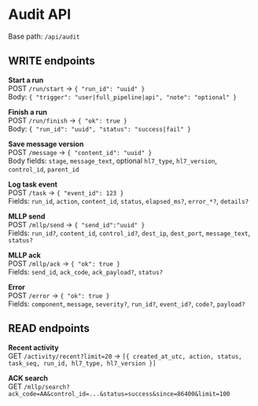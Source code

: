 # Audit API

Base path: `/api/audit`

## WRITE endpoints

**Start a run**  
POST `/run/start` → `{ "run_id": "uuid" }`  
Body: `{ "trigger": "user|full_pipeline|api", "note": "optional" }`

**Finish a run**  
POST `/run/finish` → `{ "ok": true }`  
Body: `{ "run_id": "uuid", "status": "success|fail" }`

**Save message version**  
POST `/message` → `{ "content_id": "uuid" }`  
Body fields: `stage`, `message_text`, optional `hl7_type`, `hl7_version`, `control_id`, `parent_id`

**Log task event**  
POST `/task` → `{ "event_id": 123 }`  
Fields: `run_id`, `action`, `content_id`, `status`, `elapsed_ms?`, `error_*?`, `details?`

**MLLP send**  
POST `/mllp/send` → `{ "send_id":"uuid" }`  
Fields: `run_id?`, `content_id`, `control_id?`, `dest_ip`, `dest_port`, `message_text`, `status?`

**MLLP ack**  
POST `/mllp/ack` → `{ "ok": true }`  
Fields: `send_id`, `ack_code`, `ack_payload?`, `status?`

**Error**  
POST `/error` → `{ "ok": true }`  
Fields: `component`, `message`, `severity?`, `run_id?`, `event_id?`, `code?`, `payload?`

## READ endpoints

**Recent activity**  
GET `/activity/recent?limit=20` → `[{ created_at_utc, action, status, task_seq, run_id, hl7_type, hl7_version }]`

**ACK search**  
GET `/mllp/search?ack_code=AA&control_id=...&status=success&since=86400&limit=100`
